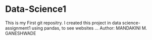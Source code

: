# Data-Science1
This is my First git repositry.
I created this project in data science-assignment1 using pandas, to see websites ...
Author: MANDAKINI M. GANESHWADE
